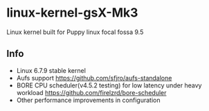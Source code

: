 # linux-kernel-gsX-Mk3
Linux kernel built for Puppy linux focal fossa 9.5

## Info
- Linux 6.7.9 stable kernel
- Aufs support https://github.com/sfjro/aufs-standalone
- BORE CPU scheduler(v4.5.2 testing) for low latency under heavy workload https://github.com/firelzrd/bore-scheduler
- Other performance improvements in configuration
